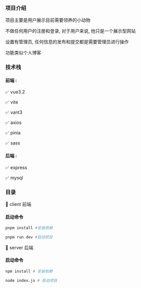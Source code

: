 ### 项目介绍

项目主要是用户展示目前需要领养的小动物 

不做任何用户的注册和登录, 对于用户来说, 他只是一个展示型网站

设置有管理员, 任何信息的发布和提交都是需要管理员进行操作 

功能类似个人博客 



### 技术栈

#### 前端 : 

✅ vue3.2  

✅ vite

✅ vant3  

✅ axios  

✅ pinia  

✅ sass  

#### 后端 : 

✅ express  

✅ mysql  



### 目录

🚀 client 前端

#### 启动命令

```sh
pnpm install #安装依赖
```

```sh
pnpm run dev #启动项目
```

🚀 server 后端

#### 启动命令

```sh
npm install # 安装依赖 
```

```sh
node index.js # 启动项目 
```



